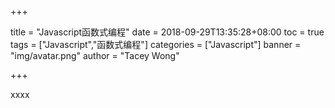 +++

title = "Javascript函数式编程"
date = 2018-09-29T13:35:28+08:00
toc = true
tags = ["Javascript","函数式编程"]
categories = ["Javascript"]
banner = "img/avatar.png"
author = "Tacey Wong"

+++

xxxx